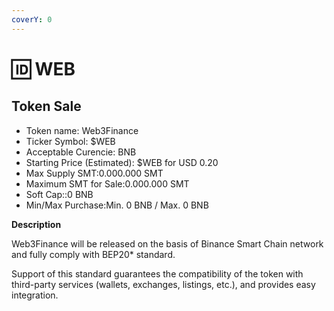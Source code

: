 ```yaml
---
coverY: 0
---
```


# 🆔 WEB



## Token Sale

* Token name: Web3Finance
* Ticker Symbol: $WEB
* Acceptable Curencie: BNB
* Starting Price (Estimated): $WEB for USD 0.20
* Max Supply SMT:0.000.000 SMT
* Maximum SMT for Sale:0.000.000 SMT
* Soft Cap::0 BNB
* Min/Max Purchase:Min. 0 BNB / Max. 0 BNB

**Description**

Web3Finance will be released on the basis of Binance Smart Chain network and fully comply with BEP20\* standard.

Support of this standard guarantees the compatibility of the token with third-party services (wallets, exchanges, listings, etc.), and provides easy integration.
